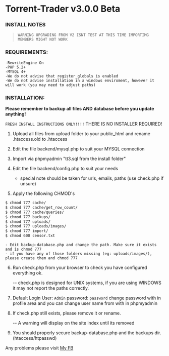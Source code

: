 Torrent-Trader v3.0.0 Beta 
=============

### INSTALL NOTES

> `WARNING UPGRADING FROM V2 ISNT TEST AT THIS TIME IMPORTIMG MEMBERS MIGHT NOT WORK`

### REQUIREMENTS:
    -RewriteEngine On 
    -PHP 5.2+
    -MYSQL 4+
    -We do not advise that register_globals is enabled
    -We do not advise installation in a windows enviroment, however it will work (you may need to adjust paths)
	
### INSTALLATION:

**Please remember to backup all files AND database before you update anything!**

`FRESH INSTALL INSTRUCTIONS ONLY!!!!`
THERE IS NO INSTALLER REQUIRED!

1) Upload all files from upload folder to your public_html and rename .htaccess.old to .htaccess

2) Edit the file backend/mysql.php to suit your MYSQL connection

3) Import via phpmyadmin "tt3.sql from the install folder"

4) Edit the file backend/config.php to suit your needs

    - special note should be taken for urls, emails, paths (use check.php if unsure)
	
5) Apply the following CHMOD's

```sh
$ chmod 777 cache/
$ chmod 777 cache/get_row_count/
$ chmod 777 cache/queries/
$ chmod 777 backups/
$ chmod 777 uploads/
$ chmod 777 uploads/images/
$ chmod 777 import/
$ chmod 600 censor.txt
```
    - Edit backup-database.php and change the path. Make sure it exists and is chmod 777
    - if you have any of those folders missing (eg: uploads/images/), please create them and chmod 777
	
6) Run check.php from your browser to check you have configured everything ok.

    -- check.php is designed for UNIX systems, if you are using WINDOWS it may not report the paths correctly.
	
7) Default Login User: `Admin` password: `password`  change password with in profile area and you can change user name from with in phpmyadmin

8) If check.php still exists, please remove it or rename.

    -- A warning will display on the site index until its removed
	
9) You should properly secure backup-database.php and the backups dir. (htaccess/htpasswd)


Any problems please visit [My FB](https://www.facebook.com/Toos.DL)